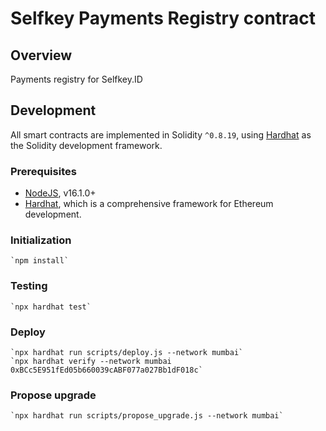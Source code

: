 # Selfkey Payments Registry contract

## Overview
Payments registry for Selfkey.ID

## Development

All smart contracts are implemented in Solidity `^0.8.19`, using [Hardhat](https://hardhat.org/) as the Solidity development framework.

### Prerequisites

* [NodeJS](htps://nodejs.org), v16.1.0+
* [Hardhat](https://hardhat.org/), which is a comprehensive framework for Ethereum development.

### Initialization

    `npm install`

### Testing

    `npx hardhat test`

### Deploy

    `npx hardhat run scripts/deploy.js --network mumbai`
    `npx hardhat verify --network mumbai 0xBCc5E951fEd05b660039cABF077a027Bb1dF018c`

### Propose upgrade

    `npx hardhat run scripts/propose_upgrade.js --network mumbai`
